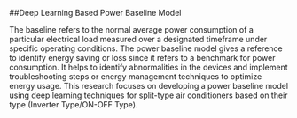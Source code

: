 ##Deep Learning Based Power Baseline Model

The baseline refers to the normal average power consumption of a particular electrical load measured over a designated timeframe under specific operating conditions. The power baseline model gives a reference to identify energy saving or loss since it refers to a benchmark for power consumption. It helps to identify abnormalities in the devices and implement troubleshooting steps or energy management techniques to optimize energy usage. This research focuses on developing a power baseline model using deep learning techniques for split-type air conditioners based on their type (Inverter Type/ON-OFF Type). 
